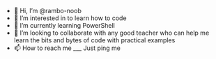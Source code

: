 - 👋 Hi, I’m @rambo-noob
- 👀 I’m interested in to learn how to code
- 🌱 I’m currently learning PowerShell
- 💞️ I’m looking to collaborate with any good teacher who can help me learn the bits and bytes of code with practical examples
- 📫 How to reach me ___ Just ping me

<!---
rambo-noob/rambo-noob is a ✨ special ✨ repository because its `README.md` (this file) appears on your GitHub profile.
You can click the Preview link to take a look at your changes.
--->
